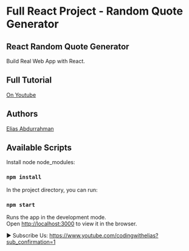 # Full React Project - Random Quote Generator

## React Random Quote Generator

Build Real Web App with React.

## Full Tutorial

[On Youtube](https://youtu.be/LzYTqzi9rQk)

## Authors

[Elias Abdurrahman](https://github.com/codingWithElias)

## Available Scripts

Install node node_modules:

### `npm install`

In the project directory, you can run:

### `npm start`

Runs the app in the development mode.<br>
Open [http://localhost:3000](http://localhost:3000) to view it in the browser.


► Subscribe Us:
https://www.youtube.com/codingwithelias?sub_confirmation=1
